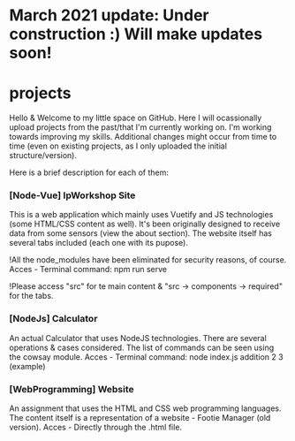 
# March 2021 update: Under construction :) Will make updates soon!

# projects

Hello & Welcome to my little space on GitHub.
Here I will ocassionally upload projects from the past/that I'm currently working on.
I'm working towards improving my skills. Additional changes might occur from time to time (even on existing projects, as I only uploaded the initial structure/version).

Here is a brief description for each of them:


### [Node-Vue] IpWorkshop Site

This is a web application which mainly uses Vuetify and JS technologies (some HTML/CSS content as well).
It's been originally designed to receive data from some sensors (view the about section).
The website itself has several tabs included (each one with its pupose).

!All the node_modules have been eliminated for security reasons, of course.
Acces - Terminal command: npm run serve

!Please access "src" for te main content & "src -> components -> required" for the tabs.



### [NodeJs] Calculator

An actual Calculator that uses NodeJS technologies. There are several operations & cases considered. 
The list of commands can be seen using the cowsay module.
Acces - Terminal command: node index.js addition 2 3 (example)



### [WebProgramming] Website

An assignment that uses the HTML and CSS web programming languages.
The content itself is a representation of a website - Footie Manager (old version).
Acces - Directly through the .html file.
